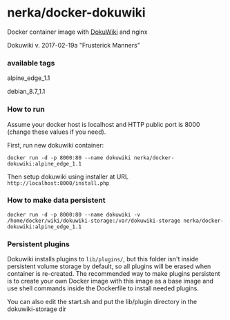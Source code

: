nerka/docker-dokuwiki
==================


Docker container image with [DokuWiki](https://www.dokuwiki.org/dokuwiki) and nginx

Dokuwiki v. 2017-02-19a "Frusterick Manners"

### available tags

alpine_edge_1.1

debian_8.7_1.1

### How to run

Assume your docker host is localhost and HTTP public port is 8000 (change these values if you need).

First, run new dokuwiki container:

    docker run -d -p 8000:80 --name dokuwiki nerka/docker-dokuwiki:alpine_edge_1.1

Then setup dokuwiki using installer at URL `http://localhost:8000/install.php`

### How to make data persistent

    docker run -d -p 8000:80 --name dokuwiki -v /home/docker/wiki/dokuwiki-storage:/var/dokuwiki-storage nerka/docker-dokuwiki:alpine_edge_1.1


### Persistent plugins

Dokuwiki installs plugins to `lib/plugins/`, but this folder isn't inside persistent volume storage by default, so all plugins will be erased when container is re-created.  The recommended way to make plugins persistent is to create your own Docker image with this image as a base image and use shell commands inside the Dockerfile to install needed plugins.

You can also edit the start.sh and put the lib/plugin directory in the dokuwiki-storage dir



